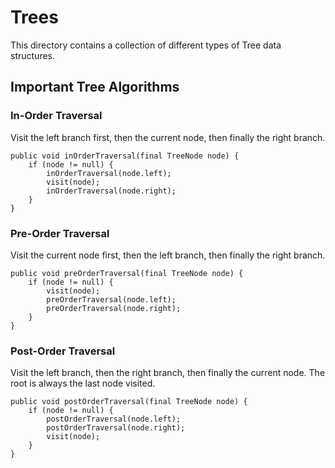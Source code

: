 # Trees
This directory contains a collection of different types of Tree data structures.

## Important Tree Algorithms

### In-Order Traversal
Visit the left branch first, then the current node, then finally the right branch.
```
public void inOrderTraversal(final TreeNode node) {
    if (node != null) {
        inOrderTraversal(node.left);
        visit(node);
        inOrderTraversal(node.right);
    }
}
```

### Pre-Order Traversal
Visit the current node first, then the left branch, then finally the right branch.
```
public void preOrderTraversal(final TreeNode node) {
    if (node != null) {
        visit(node);
        preOrderTraversal(node.left);
        preOrderTraversal(node.right);
    }
}
```

### Post-Order Traversal
Visit the left branch, then the right branch, then finally the current node. The root is always the last node visited.
```
public void postOrderTraversal(final TreeNode node) {
    if (node != null) {
        postOrderTraversal(node.left);
        postOrderTraversal(node.right);
        visit(node);
    }
}
```
